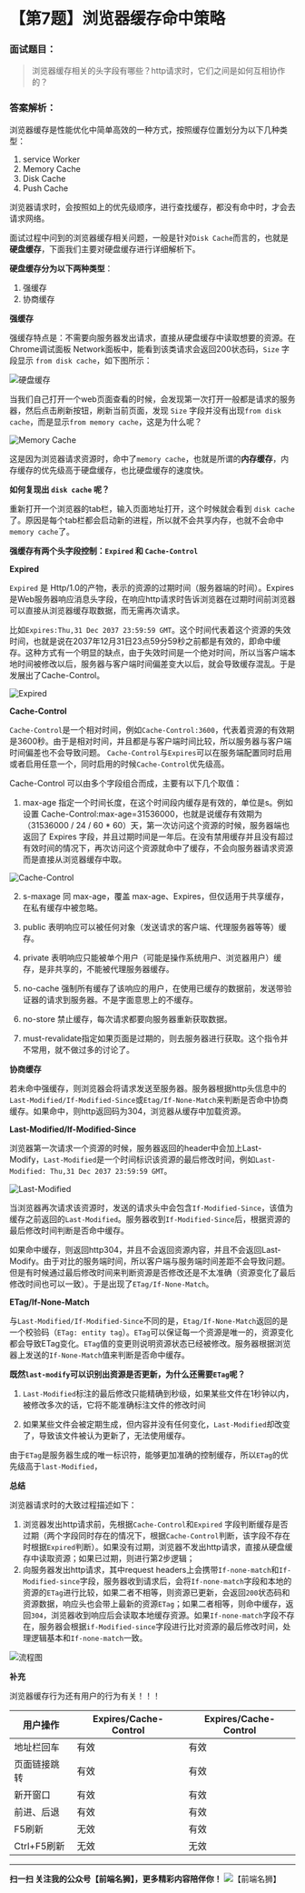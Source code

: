 # 【第7题】浏览器缓存命中策略

### 面试题目：
>  浏览器缓存相关的头字段有哪些？http请求时，它们之间是如何互相协作的？

### 答案解析：

浏览器缓存是性能优化中简单高效的一种方式，按照缓存位置划分为以下几种类型：

1. service Worker
2. Memory Cache
3. Disk Cache
4. Push Cache

浏览器请求时，会按照如上的优先级顺序，进行查找缓存，都没有命中时，才会去请求网络。


面试过程中问到的浏览器缓存相关问题，一般是针对`Disk Cache`而言的，也就是**硬盘缓存**，下面我们主要对硬盘缓存进行详细解析下。

**硬盘缓存分为以下两种类型**：

1. 强缓存
2. 协商缓存

**强缓存**

强缓存特点是：不需要向服务器发出请求，直接从硬盘缓存中读取想要的资源。在Chrome调试面板 Network面板中，能看到该类请求会返回200状态码，`Size` 字段显示 `from disk cache`，如下图所示：

![硬盘缓存](/34.jpg)

当我们自己打开一个web页面查看的时候，会发现第一次打开一般都是请求的服务器，然后点击刷新按钮，刷新当前页面，发现 `Size` 字段并没有出现`from disk cache`，而是显示`from memory cache`，这是为什么呢？

![Memory Cache](/35.png)

这是因为浏览器请求资源时，命中了`memory cache`，也就是所谓的**内存缓存**，内存缓存的优先级高于硬盘缓存，也比硬盘缓存的速度快。

**如何复现出 `disk cache` 呢？**

重新打开一个浏览器的tab栏，输入页面地址打开，这个时候就会看到 `disk cache` 了。原因是每个tab栏都会启动新的进程，所以就不会共享内存，也就不会命中`memory cache`了。

**强缓存有两个头字段控制：`Expired` 和 `Cache-Control`**

**Expired**

`Expired` 是 Http/1.0的产物，表示的资源的过期时间（服务器端的时间）。Expires是Web服务器响应消息头字段，在响应http请求时告诉浏览器在过期时间前浏览器可以直接从浏览器缓存取数据，而无需再次请求。

比如`Expires:Thu,31 Dec 2037 23:59:59 GMT`。这个时间代表着这个资源的失效时间，也就是说在2037年12月31日23点59分59秒之前都是有效的，即命中缓存。这种方式有一个明显的缺点，由于失效时间是一个绝对时间，所以当客户端本地时间被修改以后，服务器与客户端时间偏差变大以后，就会导致缓存混乱。于是发展出了Cache-Control。

![Expired](/36.png)


**Cache-Control**

`Cache-Control`是一个相对时间，例如`Cache-Control:3600`，代表着资源的有效期是3600秒。由于是相对时间，并且都是与客户端时间比较，所以服务器与客户端时间偏差也不会导致问题。
`Cache-Control`与`Expires`可以在服务端配置同时启用或者启用任意一个，同时启用的时候`Cache-Control`优先级高。

Cache-Control 可以由多个字段组合而成，主要有以下几个取值：

1. max-age 指定一个时间长度，在这个时间段内缓存是有效的，单位是s。例如设置 Cache-Control:max-age=31536000，也就是说缓存有效期为（31536000 / 24 / 60 * 60）天，第一次访问这个资源的时候，服务器端也返回了 Expires 字段，并且过期时间是一年后。在没有禁用缓存并且没有超过有效时间的情况下，再次访问这个资源就命中了缓存，不会向服务器请求资源而是直接从浏览器缓存中取。

![Cache-Control](/37.png)


2. s-maxage 同 max-age，覆盖 max-age、Expires，但仅适用于共享缓存，在私有缓存中被忽略。

3. public 表明响应可以被任何对象（发送请求的客户端、代理服务器等等）缓存。

4. private 表明响应只能被单个用户（可能是操作系统用户、浏览器用户）缓存，是非共享的，不能被代理服务器缓存。

5. no-cache 强制所有缓存了该响应的用户，在使用已缓存的数据前，发送带验证器的请求到服务器。不是字面意思上的不缓存。

6. no-store 禁止缓存，每次请求都要向服务器重新获取数据。

7. must-revalidate指定如果页面是过期的，则去服务器进行获取。这个指令并不常用，就不做过多的讨论了。

**协商缓存**

若未命中强缓存，则浏览器会将请求发送至服务器。服务器根据http头信息中的`Last-Modified/If-Modified-Since`或`Etag/If-None-Match`来判断是否命中协商缓存。如果命中，则http返回码为304，浏览器从缓存中加载资源。

**Last-Modified/If-Modified-Since**

浏览器第一次请求一个资源的时候，服务器返回的header中会加上Last-Modify，`Last-Modified`是一个时间标识该资源的最后修改时间，例如`Last-Modified: Thu,31 Dec 2037 23:59:59 GMT`。

![Last-Modified](/38.png)

当浏览器再次请求该资源时，发送的请求头中会包含`If-Modified-Since`，该值为缓存之前返回的`Last-Modified`。服务器收到`If-Modified-Since`后，根据资源的最后修改时间判断是否命中缓存。

如果命中缓存，则返回http304，并且不会返回资源内容，并且不会返回Last-Modify。由于对比的服务端时间，所以客户端与服务端时间差距不会导致问题。但是有时候通过最后修改时间来判断资源是否修改还是不太准确（资源变化了最后修改时间也可以一致）。于是出现了`ETag/If-None-Match`。

**ETag/If-None-Match**

与`Last-Modified/If-Modified-Since`不同的是，`Etag/If-None-Match`返回的是一个校验码（`ETag: entity tag`）。`ETag`可以保证每一个资源是唯一的，资源变化都会导致ETag变化。`ETag`值的变更则说明资源状态已经被修改。服务器根据浏览器上发送的`If-None-Match`值来判断是否命中缓存。


**既然`last-modify`可以识别出资源是否更新，为什么还需要`ETag`呢？**

1. `Last-Modified`标注的最后修改只能精确到秒级，如果某些文件在1秒钟以内，被修改多次的话，它将不能准确标注文件的修改时间

2. 如果某些文件会被定期生成，但内容并没有任何变化，`Last-Modified`却改变了，导致该文件被认为更新了，无法使用缓存。

由于`ETag`是服务器生成的唯一标识符，能够更加准确的控制缓存，所以`ETag`的优先级高于`last-Modified`，

**总结**

浏览器请求时的大致过程描述如下：

1. 浏览器发出http请求前，先根据`Cache-Control`和`Expired` 字段判断缓存是否过期（两个字段同时存在的情况下，根据`Cache-Control`判断，该字段不存在时根据`Expired`判断）。如果没有过期，浏览器不发出http请求，直接从硬盘缓存中读取资源；如果已过期，则进行第2步逻辑；
2. 向服务器发出http请求，其中request headers上会携带`If-none-match`和`If-Modified-since`字段，服务器收到请求后，会将`If-none-match`字段和本地的资源的`ETag`进行比较，如果二者不相等，则资源已更新，会返回`200`状态码和资源数据，响应头也会带上最新的资源`ETag`；如果二者相等，则命中缓存，返回`304`，浏览器收到响应后会读取本地缓存资源。如果`If-none-match`字段不存在，服务器会根据`if-Modified-since`字段进行比对资源的最后修改时间，处理逻辑基本和`If-none-match`一致。

![流程图](/39.png)

**补充**

浏览器缓存行为还有用户的行为有关！！！


用户操作 | Expires/Cache-Control |  Expires/Cache-Control
---|--- | ---
地址栏回车 | 有效 | 有效
页面链接跳转 | 有效 | 有效
新开窗口 | 有效 | 有效
前进、后退 | 有效 | 有效
F5刷新 | 无效 | 有效
Ctrl+F5刷新 | 无效 | 无效

***
 **扫一扫 关注我的公众号【前端名狮】，更多精彩内容陪伴你！**
![【前端名狮】](/7.png)
